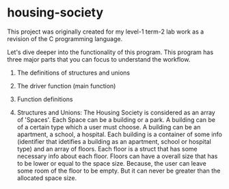 # housing-society
This project was originally created for my level-1 term-2 lab work as a revision of the C programming language. 

Let's dive deeper into the functionality of this program. This program has three major parts that you can focus to understand the workflow.
1. The definitions of structures and unions
2. The driver function (main function)
3. Function definitions


1. Structures and Unions:
The Housing Society is considered as an array of 'Spaces'. Each Space can be a building or a park. A building can be of a certain type which a user must choose. A building can be an apartment, a school, a hospital. Each building is a container of some info (identifier that idetifies a building as an apartment, school or hospital type) and an array of floors. Each floor is a struct that has some necessary info about each floor. Floors can have a overall size that has to be lower or equal to the space size. Because, the user can leave some room of the floor to be empty. But it can never be greater than the allocated space size.
